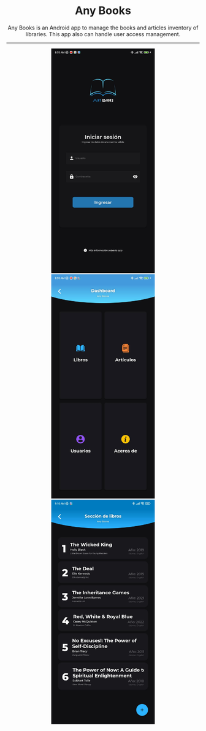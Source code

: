 <div align="center">

# Any Books
Any Books is an Android app to manage the books and articles inventory of libraries. This app also can handle user access management. 



---

<img src="login-screen.jpg" alt="Any Books' login screen" width="270px">
<img src="dashboard-screen.jpg" alt="Any Books' dashboard screen" width="270px">
<img src="books-screen.jpg" alt="Any Books' books section screen" width="270px">


</div>